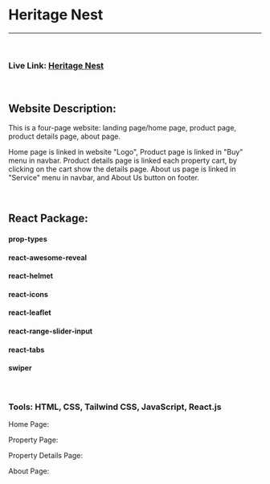 <h1>Heritage Nest</h1>
<hr><br>
<h3>Live Link: <a href="https://heritagenestt.netlify.app/">Heritage Nest</a></h3><br>

<h2>Website Description:</h2>
<p>This is a four-page website: landing page/home page, product page, product details page, about page.</p>
<p>Home page is linked in website "Logo", Product page is linked in "Buy" menu in navbar. Product details page is linked each property cart, by clicking on the cart show the details page. About us page is linked in "Service" menu in navbar, and About Us button on footer.</p>
<br>

<div>
<h2>React Package:</h2>
    <h4>prop-types</h4>
    <h4>react-awesome-reveal</h4>
    <h4>react-helmet</h4>
    <h4>react-icons</h4>
    <h4>react-leaflet</h4>
    <h4>react-range-slider-input</h4>
    <h4>react-tabs</h4>
    <h4>swiper</h4>
</div>
<br>

<h3>Tools: HTML, CSS, Tailwind CSS, JavaScript, React.js</h3>

<p>Home Page: <a href="https://heritagenestt.netlify.app/"></a></p>
<p>Property Page: <a href="https://heritagenestt.netlify.app/buyerScreen"></a></p>
<p>Property Details Page: <a href="https://heritagenestt.netlify.app/propertyDetails"></a></p>
<p>About Page: <a href="https://heritagenestt.netlify.app/aboutUs"></a></p>
